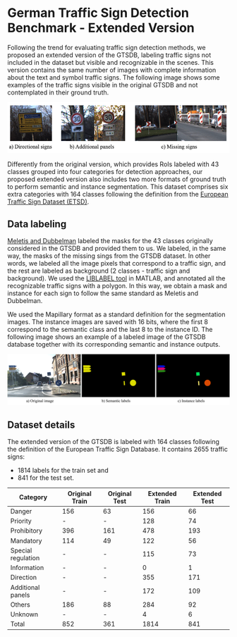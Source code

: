 # German Traffic Sign Detection Benchmark - Extended Version

Following the trend for evaluating traffic sign detection methods, we proposed an extended version of the GTSDB, labeling traffic signs not included in the dataset but visible and recognizable in the scenes. This version contains the same number of images with complete information about the text and symbol traffic signs. The following image shows some examples of the traffic signs visible in the original GTSDB and not contemplated in their ground truth.

![picture](Images/extra_signs.png)

Differently from the original version, which provides RoIs labeled with 43 classes grouped into four categories for detection approaches, our proposed extended version also includes two more formats of ground truth to perform semantic and instance segmentation. This dataset comprises six extra categories with 164 classes following the definition from the [European Traffic Sign Dataset (ETSD)](https://ieeexplore.ieee.org/abstract/document/8558481).  


## Data labeling
[Meletis and Dubbelman](https://github.com/pmeletis/IV2018-hierarchical-semantic-segmentation-for-heterogeneous-datasets/tree/master/datasets) labeled the masks for the 43 classes originally considered in the GTSDB and provided them to us. We labeled, in the same way, the masks of the missing sings from the GTSDB dataset. In other words, we labeled all the image pixels that correspond to a traffic sign, and the rest are labeled as background (2 classes - traffic sign and background). We used the [LIBLABEL tool](http://www.cvlibs.net/software/liblabel/) in MATLAB, and annotated all the recognizable traffic signs with a polygon. In this way, we obtain a mask and instance for each sign to follow the same standard as Meletis and Dubbelman.

We used the Mapillary format as a standard definition for the segmentation images. The instance images are saved with 16 bits, where the first 8 correspond to the semantic class and the last 8 to the instance ID. The following image shows an example of a labeled image of the GTSDB database together with its corresponding semantic and instance outputs.

![picture](Images/semantic_instance_labels_GTSDB.png)

## Dataset details
The extended version of the GTSDB is labeled with 164 classes following the definition of the European Traffic Sign Database. It contains 2655 traffic signs:
- 1814 labels for the train set and 
- 841 for the test set. 


| Category      | Original Train  | Original Test | Extended Train  | Extended Test |
| ------------- | --------------- | ------------- | --------------- | ------------- |
| Danger        |   156           | 63            | 156             | 66            |
| Priority      |   -             | -             | 128             | 74            |
| Prohibitory   | 396             | 161           | 478             | 193           |
| Mandatory     | 114             | 49            | 122             | 56            |
| Special regulation | -          | -             | 115             | 73            |
| Information   | -               | -             | 0               | 1             |
| Direction     | -               | -             | 355             | 171           |
| Additional panels | -           | -             | 172             | 109           |
| Others        | 186             | 88            | 284             | 92            |
| Unknown       | -               | -             | 4               | 6             |
| Total         | 852             | 361           | 1814            | 841           |




